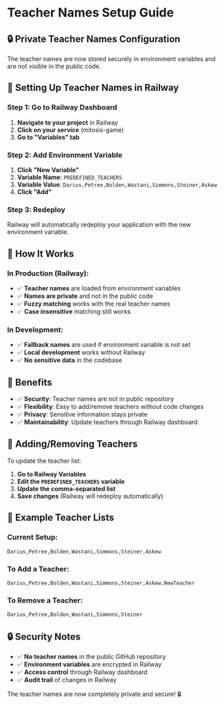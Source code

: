 # Teacher Names Setup Guide

## 🔒 **Private Teacher Names Configuration**

The teacher names are now stored securely in environment variables and are not visible in the public code.

## 🚀 **Setting Up Teacher Names in Railway**

### **Step 1: Go to Railway Dashboard**
1. **Navigate to your project** in Railway
2. **Click on your service** (mitosis-game)
3. **Go to "Variables" tab**

### **Step 2: Add Environment Variable**
1. **Click "New Variable"**
2. **Variable Name**: `PREDEFINED_TEACHERS`
3. **Variable Value**: `Darius,Petree,Bolden,Wastani,Simmons,Steiner,Askew`
4. **Click "Add"**

### **Step 3: Redeploy**
Railway will automatically redeploy your application with the new environment variable.

## 🔧 **How It Works**

### **In Production (Railway):**
- ✅ **Teacher names** are loaded from environment variables
- ✅ **Names are private** and not in the public code
- ✅ **Fuzzy matching** works with the real teacher names
- ✅ **Case insensitive** matching still works

### **In Development:**
- ✅ **Fallback names** are used if environment variable is not set
- ✅ **Local development** works without Railway
- ✅ **No sensitive data** in the codebase

## 🎯 **Benefits**

- ✅ **Security**: Teacher names are not in public repository
- ✅ **Flexibility**: Easy to add/remove teachers without code changes
- ✅ **Privacy**: Sensitive information stays private
- ✅ **Maintainability**: Update teachers through Railway dashboard

## 🔄 **Adding/Removing Teachers**

To update the teacher list:
1. **Go to Railway Variables**
2. **Edit the `PREDEFINED_TEACHERS` variable**
3. **Update the comma-separated list**
4. **Save changes** (Railway will redeploy automatically)

## 📝 **Example Teacher Lists**

### **Current Setup:**
```
Darius,Petree,Bolden,Wastani,Simmons,Steiner,Askew
```

### **To Add a Teacher:**
```
Darius,Petree,Bolden,Wastani,Simmons,Steiner,Askew,NewTeacher
```

### **To Remove a Teacher:**
```
Darius,Petree,Bolden,Wastani,Simmons,Steiner
```

## 🔒 **Security Notes**

- ✅ **No teacher names** in the public GitHub repository
- ✅ **Environment variables** are encrypted in Railway
- ✅ **Access control** through Railway dashboard
- ✅ **Audit trail** of changes in Railway

The teacher names are now completely private and secure! 🔒


